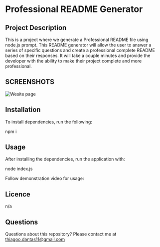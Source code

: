 # Professional README Generator

## Project Description

This is a project where we generate a Professional README file using node.js prompt. This README generator will allow the user to answer a series of specific questions and create a professional complete README based on their responses. It will take a couple minutes and provide the developer with the ability to make their project complete and more professional.

## SCREENSHOTS

![Wesite page]()

## Installation

To install dependencies, run the following:

npm i

## Usage

After installing the dependencies, run the application with:

node index.js

Follow demonstration video for usage:

## Licence

n/a

## Questions

Questions about this repository? Please contact me at thiagoo.dantas11@gmail.com







